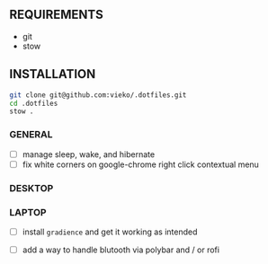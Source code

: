 ## REQUIREMENTS
- git
- stow 

## INSTALLATION
```bash
git clone git@github.com:vieko/.dotfiles.git
cd .dotfiles
stow .
```

### GENERAL
- [ ] manage sleep, wake, and hibernate
- [ ] fix white corners on google-chrome right click contextual menu

### DESKTOP

### LAPTOP
- [ ] install `gradience` and get it working as intended
- [ ] add a way to handle blutooth via polybar and / or rofi

